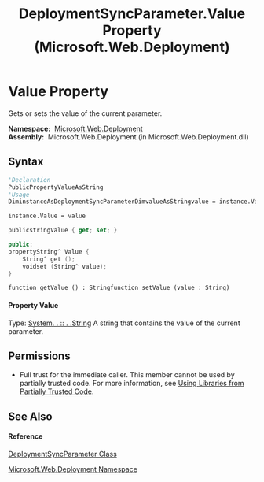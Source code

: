 ﻿---
title: DeploymentSyncParameter.Value Property  (Microsoft.Web.Deployment)
TOCTitle: Value Property
ms:assetid: P:Microsoft.Web.Deployment.DeploymentSyncParameter.Value
ms:mtpsurl: https://msdn.microsoft.com/en-us/library/microsoft.web.deployment.deploymentsyncparameter.value(v=VS.90)
ms:contentKeyID: 20209077
ms.date: 05/02/2012
mtps_version: v=VS.90
f1_keywords:
- Microsoft.Web.Deployment.DeploymentSyncParameter.Value
- Microsoft.Web.Deployment.DeploymentSyncParameter.get_Value
- Microsoft.Web.Deployment.DeploymentSyncParameter.set_Value
dev_langs:
- CSharp
- JScript
- VB
- c++
api_location:
- Microsoft.Web.Deployment.dll
api_name:
- Microsoft.Web.Deployment.DeploymentSyncParameter.get_Value
- Microsoft.Web.Deployment.DeploymentSyncParameter.set_Value
- Microsoft.Web.Deployment.DeploymentSyncParameter.Value
api_type:
- Managed
topic_type:
- apiref
- kbSyntax
product_family_name: VS
ROBOTS: INDEX,FOLLOW
---

# Value Property

Gets or sets the value of the current parameter.

**Namespace:**  [Microsoft.Web.Deployment](microsoft-web-deployment-namespace.md)  
**Assembly:**  Microsoft.Web.Deployment (in Microsoft.Web.Deployment.dll)

## Syntax

``` vb
'Declaration
PublicPropertyValueAsString
'Usage
DiminstanceAsDeploymentSyncParameterDimvalueAsStringvalue = instance.Value

instance.Value = value
```

``` csharp
publicstringValue { get; set; }
```

``` c++
public:
propertyString^ Value {
    String^ get ();
    voidset (String^ value);
}
```

``` jscript
function getValue () : Stringfunction setValue (value : String)
```

#### Property Value

Type: [System. . :: . .String](https://msdn.microsoft.com/en-us/library/s1wwdcbf\(v=vs.90\))  
A string that contains the value of the current parameter.  

## Permissions

  - Full trust for the immediate caller. This member cannot be used by partially trusted code. For more information, see [Using Libraries from Partially Trusted Code](https://msdn.microsoft.com/en-us/library/8skskf63\(v=vs.90\)).

## See Also

#### Reference

[DeploymentSyncParameter Class](deploymentsyncparameter-class-microsoft-web-deployment.md)

[Microsoft.Web.Deployment Namespace](microsoft-web-deployment-namespace.md)

